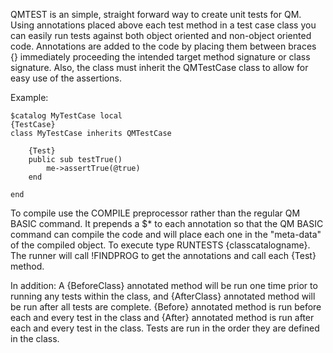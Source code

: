 QMTEST is an simple, straight forward way to create unit tests for QM.  
Using annotations placed above each test method in a test case class you 
can easily run tests against both object oriented and non-object oriented
code.  Annotations are added to the code by placing them between braces {}
immediately proceeding the intended target method signature or class
signature.  Also, the class must inherit the QMTestCase class to allow for
easy use of the assertions.

Example:

	$catalog MyTestCase local
	{TestCase}
	class MyTestCase inherits QMTestCase
		
		{Test}
		public sub testTrue()
			me->assertTrue(@true)
		end
		
	end

To compile use the COMPILE preprocessor rather than the regular QM BASIC
command.  It prepends a $\* to each annotation so that the QM BASIC command
can compile the code and will place each one in the "meta-data" of the 
compiled object.  To execute type RUNTESTS {classcatalogname}.  The runner
will call !FINDPROG to get the annotations and call each {Test} method.

In addition: A {BeforeClass} annotated method will be run one time
prior to running any tests within the class, and {AfterClass} annotated
method will be run after all tests are complete.  {Before} annotated method
is run before each and every test in the class and {After} annotated method
is run after each and every test in the class.  Tests are run in the order
they are defined in the class.
